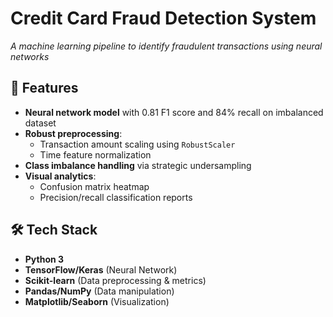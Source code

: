 # Credit Card Fraud Detection System
*A machine learning pipeline to identify fraudulent transactions using neural networks*


## 📌 Features
- **Neural network model** with 0.81 F1 score and 84% recall on imbalanced dataset
- **Robust preprocessing**:
  - Transaction amount scaling using `RobustScaler`
  - Time feature normalization
- **Class imbalance handling** via strategic undersampling
- **Visual analytics**:
  - Confusion matrix heatmap
  - Precision/recall classification reports

## 🛠️ Tech Stack
- **Python 3**
- **TensorFlow/Keras** (Neural Network)
- **Scikit-learn** (Data preprocessing & metrics)
- **Pandas/NumPy** (Data manipulation)
- **Matplotlib/Seaborn** (Visualization)

 
